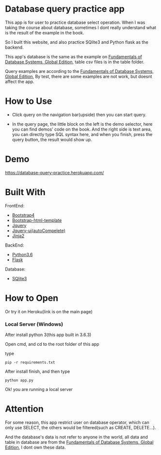 Database query practice app
===============================
This app is for user to practice database select operation. When I was taking the course about database, sometimes I dont really understand what is the result of the example in the book. 

So I built this website, and also practice SQlite3 and Python flask as the backend.

This app's database is the same as the example on [Fundamentals of Database Systems, Global Edition](http://catalogue.pearsoned.co.uk/educator/product/Fundamentals-of-Database-Systems-Global-Edition/9781292097619.page), table csv files is in the table folder. 

Query examples are according to the [Fundamentals of Database Systems, Global Edition](http://catalogue.pearsoned.co.uk/educator/product/Fundamentals-of-Database-Systems-Global-Edition/9781292097619.page), By test, there are some examples are not work, but doesnt affect the app.

How to Use
===============================
* Click query on the navigation bar(upside) then you can start query.

* In the query page, the little block on the left is the demo selector, here you can find demos' code on the book. And the right side is text area, you can directly type SQL syntax here, and when you finish, press the query button, the result would show up. 


Demo
===============================
https://database-query-practice.herokuapp.com/


Built With
===============================
FrontEnd:
*  [Bootstrap4](https://v4-alpha.getbootstrap.com/)
*  [Bootstrap-html-template](https://startbootstrap.com/template-overviews/bare/)
*  [Jquery](https://jquery.com/)
*  [Jquery-ui(autoCompelete)](https://jqueryui.com/)
*  [Jinja2](http://jinja.pocoo.org/docs/2.10/)

BackEnd:
*  [Python3.6](https://www.python.org/downloads/)
*  [Flask](http://flask.pocoo.org/)

Database:
*  [SQlite3](https://www.sqlite.org/)

How to Open
==============================
Or try it on Heroku(link is on the main page)

### Local Server (Windows)

After install python 3(this app built in 3.6.3)

Open cmd, and cd to the root folder of this app 

type 
```
pip -r requirements.txt
```

After install finish, and then type

```
python app.py
```

Ok! you are running a local server 


Attention
==============================
For some reason, this app restrict user on database operator, which can only use SELECT, the others would be filtered(such as CREATE, DELETE...).

And the database's data is not refer to anyone in the world, all data and table in database are from the [Fundamentals of Database Systems, Global Edition](http://catalogue.pearsoned.co.uk/educator/product/Fundamentals-of-Database-Systems-Global-Edition/9781292097619.page), I dont own these data.